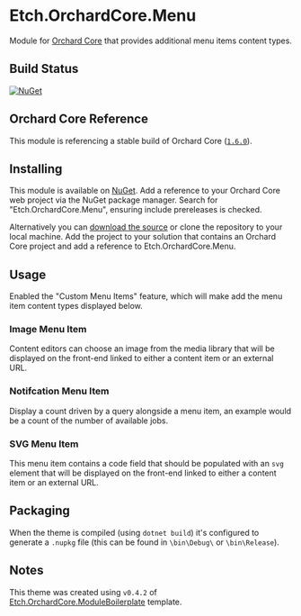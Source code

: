 # Etch.OrchardCore.Menu

Module for [Orchard Core](https://github.com/orchardcms/OrchardCore) that provides additional menu items content types.

## Build Status

[![NuGet](https://img.shields.io/nuget/v/Etch.OrchardCore.Menu.svg)](https://www.nuget.org/packages/Etch.OrchardCore.Menu)

## Orchard Core Reference

This module is referencing a stable build of Orchard Core ([`1.6.0`](https://www.nuget.org/packages/OrchardCore.Module.Targets/1.6.0)).

## Installing

This module is available on [NuGet](https://www.nuget.org/packages/Etch.OrchardCore.Menu). Add a reference to your Orchard Core web project via the NuGet package manager. Search for "Etch.OrchardCore.Menu", ensuring include prereleases is checked.

Alternatively you can [download the source](https://github.com/etchuk/Etch.OrchardCore.Menu/archive/master.zip) or clone the repository to your local machine. Add the project to your solution that contains an Orchard Core project and add a reference to Etch.OrchardCore.Menu.

## Usage

Enabled the "Custom Menu Items" feature, which will make add the menu item content types displayed below.

### Image Menu Item

Content editors can choose an image from the media library that will be displayed on the front-end linked to either a content item or an external URL.

### Notifcation Menu Item

Display a count driven by a query alongside a menu item, an example would be a count of the number of available jobs.

### SVG Menu Item

This menu item contains a code field that should be populated with an `svg` element that will be displayed on the front-end linked to either a content item or an external URL.

## Packaging

When the theme is compiled (using `dotnet build`) it's configured to generate a `.nupkg` file (this can be found in `\bin\Debug\` or `\bin\Release`).

## Notes

This theme was created using `v0.4.2` of [Etch.OrchardCore.ModuleBoilerplate](https://github.com/EtchUK/Etch.OrchardCore.Menu) template.
